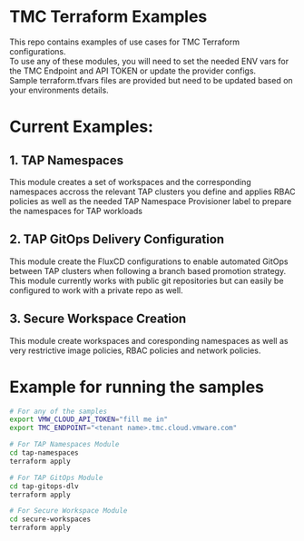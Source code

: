 # TMC Terraform Examples
This repo contains examples of use cases for TMC Terraform configurations.  
To use any of these modules, you will need to set the needed ENV vars for the TMC Endpoint and API TOKEN or update the provider configs.  
Sample terraform.tfvars files are provided but need to be updated based on your environments details.  

# Current Examples:
## 1. TAP Namespaces
This module creates a set of workspaces and the corresponding namespaces accross the relevant TAP clusters you define and applies RBAC policies as well as the needed TAP Namespace Provisioner label to prepare the namespaces for TAP workloads
## 2. TAP GitOps Delivery Configuration
This module create the FluxCD configurations to enable automated GitOps between TAP clusters when following a branch based promotion strategy. This module currently works with public git repositories but can easily be configured to work with a private repo as well.
## 3. Secure Workspace Creation
This module create workspaces and coresponding namespaces as well as very restrictive image policies, RBAC policies and network policies.

# Example for running the samples
```bash
# For any of the samples
export VMW_CLOUD_API_TOKEN="fill me in"
export TMC_ENDPOINT="<tenant name>.tmc.cloud.vmware.com"

# For TAP Namespaces Module
cd tap-namespaces
terraform apply

# For TAP GitOps Module
cd tap-gitops-dlv
terraform apply

# For Secure Workspace Module
cd secure-workspaces
terraform apply
```

